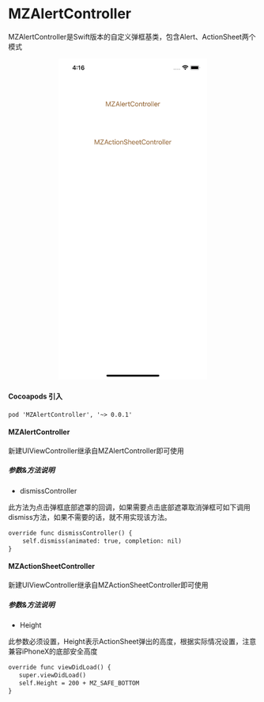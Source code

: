 # MZAlertController
MZAlertController是Swift版本的自定义弹框基类，包含Alert、ActionSheet两个模式

<div align=center>
<img src="1.gif" width="300px" />
</div>

#### Cocoapods 引入
```
pod 'MZAlertController', '~> 0.0.1'
```

#### MZAlertController
新建UIViewController继承自MZAlertController即可使用

##### 参数&方法说明

- dismissController

此方法为点击弹框底部遮罩的回调，如果需要点击底部遮罩取消弹框可如下调用dismiss方法，如果不需要的话，就不用实现该方法。

```
override func dismissController() {
    self.dismiss(animated: true, completion: nil)
}
```

#### MZActionSheetController
新建UIViewController继承自MZActionSheetController即可使用

##### 参数&方法说明

- Height

 此参数必须设置，Height表示ActionSheet弹出的高度，根据实际情况设置，注意兼容iPhoneX的底部安全高度
 
 ```
override func viewDidLoad() {
    super.viewDidLoad()
    self.Height = 200 + MZ_SAFE_BOTTOM
}
 ```
